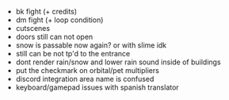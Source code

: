 * bk fight (+ credits)
* dm fight (+ loop condition)
* cutscenes
* doors still can not open
* snow is passable now again? or with slime idk
* still can be not tp'd to the entrance
* dont render rain/snow and lower rain sound inside of buildings
* put the checkmark on orbital/pet multipliers
* discord integration area name is confused
* keyboard/gamepad issues with spanish translator